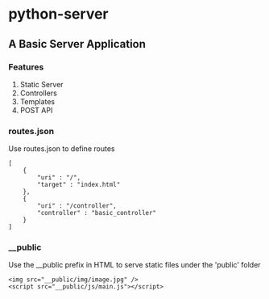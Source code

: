 # python-server

## A Basic Server Application

### Features

<ol>
<li>Static Server</li>
<li>Controllers</li>
<li>Templates</li>
<li>POST API</li>
</ol>

### routes.json

Use routes.json to define routes

    [
        {
            "uri" : "/",
            "target" : "index.html"
        },
        {
            "uri" : "/controller",
            "controller" : "basic_controller"
        }
    ]

### __public

Use the __public prefix in HTML to serve static files under the 'public' folder

    <img src="__public/img/image.jpg" />
    <script src="__public/js/main.js"></script>
    